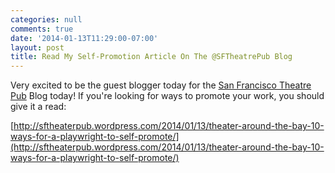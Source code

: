 ```yaml
---
categories: null
comments: true
date: '2014-01-13T11:29:00-07:00'
layout: post
title: Read My Self-Promotion Article On The @SFTheatrePub Blog
---
```


Very excited to be the guest blogger today for the [San Francisco Theatre Pub](http://sftheaterpub.wordpress.com/) Blog today! If you're looking for ways to promote your work, you should give it a read:

[http://sftheaterpub.wordpress.com/2014/01/13/theater-around-the-bay-10-ways-for-a-playwright-to-self-promote/](http://sftheaterpub.wordpress.com/2014/01/13/theater-around-the-bay-10-ways-for-a-playwright-to-self-promote/)